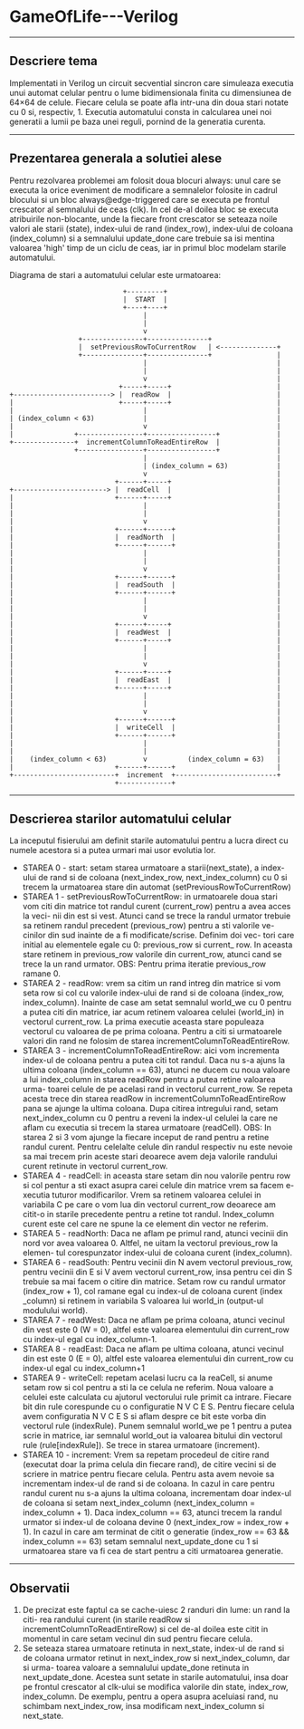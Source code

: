 # GameOfLife---Verilog

--------------
Descriere tema
--------------

Implementati in Verilog un circuit secvential sincron care simuleaza executia 
unui automat celular pentru o lume bidimensionala finita cu dimensiunea de 64×64
de celule. Fiecare celula se poate afla intr-una din doua stari notate cu 0 si,
respectiv, 1. Executia automatului consta in calcularea unei noi generatii a 
lumii pe baza unei reguli, pornind de la generatia curenta.

-------------------------------------
Prezentarea generala a solutiei alese 
-------------------------------------

Pentru rezolvarea problemei am folosit doua blocuri always: unul care se executa
la orice eveniment de modificare a semnalelor folosite in cadrul blocului si un
bloc always@edge-triggered care se executa pe frontul crescator al semnalului 
de ceas (clk). In cel de-al doilea bloc se executa atribuirile non-blocante, unde
la fiecare front crescator se seteaza noile valori ale starii (state), index-ului
de rand (index_row), index-ului de coloana (index_column) si a semnalului update_done
care trebuie sa isi mentina valoarea 'high' timp de un ciclu de ceas, iar in primul
bloc modelam starile automatului.

Diagrama de stari a automatului celular este urmatoarea:

                                +---------+
                                |  START  |
                                +----+----+
                                     |
                                     |
                                     v
                     +---------------+---------------+
                     |  setPreviousRowToCurrentRow   | <--------------+
                     +---------------+---------------+                |
                                     |                                |
                                     |                                |
                                     v                                |
                               +-----+-----+                          |
    +------------------------> |  readRow  |                          |
    |                          +-----+-----+                          |
    |                                |                                |
    | (index_column < 63)            |                                |
    |                                v                                |
    |               +----------------+-----------------+              |
    +---------------+  incrementColumnToReadEntireRow  |              |
                    +----------------+-----------------+              |
                                     |                                |
                                     | (index_column = 63)            |
                                     v                                |
                              +------+-----+                          |
    +-----------------------> |  readCell  |                          |
    |                         +------+-----+                          |
    |                                |                                |
    |                                |                                |
    |                                v                                |
    |                         +------+------+                         |
    |                         |  readNorth  |                         |
    |                         +------+------+                         |
    |                                |                                |
    |                                |                                |
    |                                v                                |
    |                         +------+------+                         |
    |                         |  readSouth  |                         |
    |                         +------+------+                         |
    |                                |                                |
    |                                |                                |
    |                                v                                |
    |                         +------+-----+                          |
    |                         |  readWest  |                          |
    |                         +------+-----+                          |
    |                                |                                |
    |                                |                                |
    |                                v                                |
    |                         +------+-----+                          |
    |                         |  readEast  |                          |
    |                         +------+-----+                          |
    |                                |                                |
    |                                |                                |
    |                                v                                |
    |                         +------+------+                         |
    |                         |  writeCell  |                         |
    |                         +------+------+                         |
    |                                |                                |
    |                                |                                |
    |    (index_column < 63)         v          (index_column = 63)   |
    |                         +------+------+                         |
    +-------------------------+  increment  +-------------------------+
                              +-------------+

---------------------------------------
Descrierea starilor automatului celular
---------------------------------------

La inceputul fisierului am definit starile automatului pentru a lucra direct cu 
numele acestora si a putea urmari mai usor evolutia lor.

* STAREA 0 - start: setam starea urmatoare a starii(next_state), a index-ului
            de rand si de coloana (next_index_row,  next_index_column) cu 0 si 
            trecem la urmatoarea stare din automat (setPreviousRowToCurrentRow)
* STAREA 1 - setPreviousRowToCurrentRow: in urmatoarele doua stari vom citi din 
            matrice tot randul curent (current_row) pentru a avea acces la veci-
            nii din est si vest. Atunci cand se trece la randul urmator trebuie 
            sa retinem randul precedent (previous_row) pentru a sti valorile ve-
            cinilor din sud inainte de a fi modificate/scrise. Definim doi vec-
            tori care initial au elementele egale cu 0: previous_row si current_
            row. In aceasta stare retinem in previous_row valorile din current_row, 
            atunci cand se trece la un rand urmator. 
            OBS: Pentru prima iteratie previous_row ramane 0.
* STAREA 2 -  readRow: vrem sa citim un rand intreg din matrice si vom seta row
            si col cu valorile index-ului de rand si de coloana (index_row, 
            index_column). Inainte de case am setat semnalul world_we cu 0 pentru
            a putea citi din matrice, iar acum retinem valoarea celulei (world_in)
            in vectorul current_row. La prima executie aceasta stare populeaza 
            vectorul cu valoarea de pe prima coloana. Pentru a citi si urmatoarele
            valori din rand ne folosim de starea incrementColumnToReadEntireRow.
* STAREA 3 - incrementColumnToReadEntireRow: aici vom incrementa index-ul de 
            coloana pentru a putea citi tot randul. Daca nu s-a ajuns la ultima
            coloana (index_column == 63), atunci ne ducem cu noua valoare a lui
            index_column in starea readRow pentru a putea retine valoarea urma-
            toarei celule de pe acelasi rand in vectorul current_row. Se repeta 
            acesta trece din starea readRow in incrementColumnToReadEntireRow 
            pana se ajunge la ultima coloana. Dupa citirea intregului rand, setam
            next_index_column cu 0 pentru a reveni la index-ul celulei la care ne
            aflam cu executia si trecem la starea urmatoare (readCell).
            OBS: In starea 2 si 3 vom ajunge la fiecare inceput de rand pentru a
            retine randul curent. Pentru celelalte celule din randul respectiv
            nu este nevoie sa mai trecem prin aceste stari deoarece avem deja
            valorile randului curent retinute in vectorul current_row.
* STAREA 4 - readCell: in aceasta stare setam din nou valorile pentru row si col
            pentur a sti exact asupra carei celule din matrice vrem sa facem e-
            xecutia tuturor modificarilor. Vrem sa retinem valoarea celulei in 
            variabila C pe care o vom lua din vectorul current_row deoarece am 
            citit-o in starile precedente pentru a retine tot randul. Index_column
            curent este cel care ne spune la ce element din vector ne referim.
* STAREA 5 - readNorth: Daca ne aflam pe primul rand, atunci vecinii din nord vor
            avea valoarea 0. Altfel, ne uitam la vectorul previous_row la elemen-
            tul corespunzator index-ului de coloana curent (index_column).
* STAREA 6 - readSouth: Pentru vecinii din N avem vectorul previous_row, pentru
            vecinii din E si V avem vectorul current_row, insa pentru cei din S
            trebuie sa mai facem o citire din matrice. Setam row cu randul urmator
            (index_row + 1), col ramane egal cu index-ul de coloana curent (index
            _column) si retinem in variabila S valoarea lui world_in (output-ul
            modulului world).
* STAREA 7 - readWest: Daca ne aflam pe prima coloana, atunci vecinul din vest
            este 0 (W = 0), altfel este valoarea elementului din current_row
            cu index-ul egal cu index_column-1.
* STAREA 8 - readEast: Daca ne aflam pe ultima coloana, atunci vecinul din est
            este 0 (E = 0), altfel este valoarea elementului din current_row
            cu index-ul egal cu index_column+1
* STAREA 9 - writeCell: repetam acelasi lucru ca la reaCell, si anume setam row
            si col pentru a sti la ce celula ne referim. Noua valoare a celulei
            este calculata cu ajutorul vectorului rule primit ca intrare. Fiecare
            bit din rule corespunde cu o configuratie N V C E S. Pentru fiecare 
            celula avem configuratia N V C E S si aflam despre ce bit este vorba 
            din vectorul rule (indexRule). Punem semnalul world_we pe 1 pentru a
            putea scrie in matrice, iar semnalul world_out ia valoarea bitului
            din vectorul rule (rule[indexRule]). Se trece in starea urmatoare
            (increment).
* STAREA 10 - increment: Vrem sa repetam procedeul de citire rand (executat doar
            la prima celula din fiecare rand), de citire vecini si de scriere in
            matrice pentru fiecare celula. Pentru asta avem nevoie sa incrementam
            index-ul de rand si de coloana. In cazul in care pentru randul curent
            nu s-a ajuns la ultima coloana, incrementam doar index-ul de coloana
            si setam next_index_column (next_index_column = index_column + 1).
            Daca index_column == 63, atunci trecem la randul urmator si index-ul
            de coloana devine 0 (next_index_row = index_row + 1). In cazul in care
            am terminat de citit o generatie (index_row == 63 && index_column == 63)
            setam semnalul next_update_done cu 1 si urmatoarea stare va fi cea
            de start pentru a citi urmatoarea generatie.

----------
Observatii
---------- 

1. De precizat este faptul ca se cache-uiesc 2 randuri din lume: un rand la citi-
   rea randului curent (in starile readRow si incrementColumnToReadEntireRow) si 
   cel de-al doilea este citit in momentul in care setam vecinul din sud pentru 
   fiecare celula.
2. Se seteaza starea urmatoare retinuta in next_state, index-ul de rand si de 
   coloana urmator retinut in next_index_row si next_index_column, dar si urma-
   toarea valoare a semnalului update_done retinuta in next_update_done. Acestea
   sunt setate in starile automatului, insa doar pe frontul crescator al clk-ului
   se modifica valorile din state, index_row, index_column.
   De exemplu, pentru a opera asupra aceluiasi rand, nu schimbam next_index_row, 
   insa modificam next_index_column si next_state.
